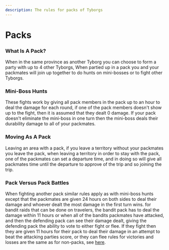 ```yaml
---
description: The rules for packs of Tyborgs
---
```


# Packs



### What Is A Pack?

When in the same province as another Tyborg you can choose to form a party with up to 4 other Tyborgs, When partied up in a pack you and your packmates will join up together to do hunts on mini-bosses or to fight other Tyborgs.

### Mini-Boss Hunts

These fights work by giving all pack members in the pack up to an hour to deal the damage for each round, if one of the pack members doesn't show up to the fight, then it is assumed that they dealt 0 damage. If your pack doesn't eliminate the mini-boss in one turn then the mini-boss deals their durability damage to all of your packmates.

### Moving As A Pack

Leaving an area with a pack, if you leave a territory without your packmates you leave the pack, when leaving a territory in order to stay with the pack, one of the packmates can set a departure time, and in doing so will give all packmates time until the departure to approve of the trip and so joining the trip.

### Pack Versus Pack Battles

When fighting another pack similar rules apply as with mini-boss hunts except that the packmates are given 24 hours on both sides to deal their damage and whoever dealt the most damage in the first turn wins. for bandit raids that can be done on travelers, the bandit pack has to deal the damage within 11 hours or when all of the bandits packmates have attacked, and then the defending pack can see their damage dealt, giving the defending pack the ability to vote to either fight or flee. If they fight then they are given 11 hours for their pack to deal their damage in an attempt to beat the attacking parties score, or they can flee rules for victories and losses are the same as for non-packs, see [here](../moving.md).
